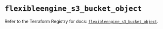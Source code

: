 # `flexibleengine_s3_bucket_object`

Refer to the Terraform Registry for docs: [`flexibleengine_s3_bucket_object`](https://registry.terraform.io/providers/flexibleenginecloud/flexibleengine/1.46.0/docs/resources/s3_bucket_object).
